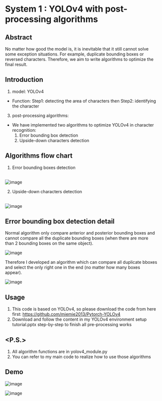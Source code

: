 # System 1 : YOLOv4 with post-processing algorithms

## Abstract

No matter how good the model is, it is inevitable that it still cannot solve some exception situations. For example, duplicate bounding boxes or reversed characters. Therefore, we aim to write algorithms to optimize the final result.

## Introduction

1. model: YOLOv4
  - Function:
    Step1: detecting the area of characters then 
    Step2: identifying the character
3. post-processing algorithms:
  - We have implemented two algorithms to optimize YOLOv4 in character recognition:
    1. Error bounding box detection
    2. Upside-down characters detection

## Algorithms flow chart
1. Error bounding boxes detection

<br>![image](https://user-images.githubusercontent.com/56544982/143669533-6ad3ec75-0dc5-4169-8611-a6282046d658.png)

2. Upside-down characters detection

<br>![image](https://user-images.githubusercontent.com/56544982/143669545-e44f7c3e-2766-425a-ba11-9f8fbafbb44e.png)

## Error bounding box detection detail

Normal algorithm only compare anterior and posterior bounding boxes and cannot compare all the duplicate bounding boxes (when there are more than 2 bounding boxes on the same object). 

![image](https://user-images.githubusercontent.com/56544982/143669646-9175078c-9404-49a0-92bb-b7ff4fe58d0e.png)

Therefore I developed an algorithm which can compare all duplicate bboxes and select the only right one in the end (no matter how many boxes appear).

![image](https://user-images.githubusercontent.com/56544982/143669663-60761717-52d0-448e-8ed4-d280bafa1e51.png)

## Usage
1. This code is based on YOLOv4, so please download the code from here first: https://github.com/miemie2013/Pytorch-YOLOv4
2. Download and follow the content in my YOLOv4 environment setup tutorial.pptx step-by-step to finish all pre-processing works

## <P.S.>
1. All algorithm functions are in yolov4_module.py
2. You can refer to my main code to realize how to use those algorithms

## Demo

![image](https://user-images.githubusercontent.com/56544982/143669714-b851c601-5408-4881-ae39-68146f9ae6da.png)

![image](https://user-images.githubusercontent.com/56544982/143669733-fd1a7cf0-0cb8-42d4-a5f1-52cd3b31f0ae.png)



